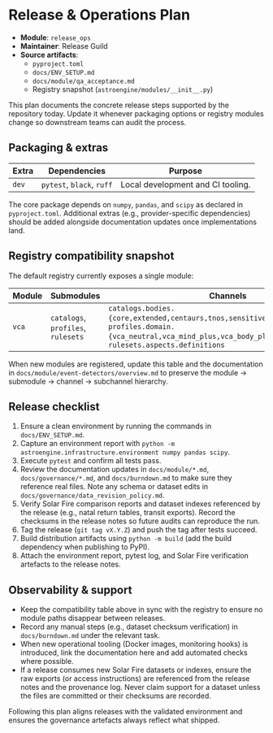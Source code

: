 # Release & Operations Plan

- **Module**: `release_ops`
- **Maintainer**: Release Guild
- **Source artifacts**:
  - `pyproject.toml`
  - `docs/ENV_SETUP.md`
  - `docs/module/qa_acceptance.md`
  - Registry snapshot (`astroengine/modules/__init__.py`)

This plan documents the concrete release steps supported by the repository today. Update it whenever packaging options or registry modules change so downstream teams can audit the process.

## Packaging & extras

| Extra | Dependencies | Purpose |
| --- | --- | --- |
| `dev` | `pytest`, `black`, `ruff` | Local development and CI tooling. |

The core package depends on `numpy`, `pandas`, and `scipy` as declared in `pyproject.toml`. Additional extras (e.g., provider-specific dependencies) should be added alongside documentation updates once implementations land.

## Registry compatibility snapshot

The default registry currently exposes a single module:

| Module | Submodules | Channels | Source |
| --- | --- | --- | --- |
| `vca` | `catalogs`, `profiles`, `rulesets` | `catalogs.bodies.{core,extended,centaurs,tnos,sensitive_points}`, `profiles.domain.{vca_neutral,vca_mind_plus,vca_body_plus,vca_spirit_plus}`, `rulesets.aspects.definitions` | `astroengine/modules/vca/__init__.py` |

When new modules are registered, update this table and the documentation in `docs/module/event-detectors/overview.md` to preserve the module → submodule → channel → subchannel hierarchy.

## Release checklist

1. Ensure a clean environment by running the commands in `docs/ENV_SETUP.md`.
2. Capture an environment report with `python -m astroengine.infrastructure.environment numpy pandas scipy`.
3. Execute `pytest` and confirm all tests pass.
4. Review the documentation updates in `docs/module/*.md`, `docs/governance/*.md`, and `docs/burndown.md` to make sure they reference real files. Note any schema or dataset edits in `docs/governance/data_revision_policy.md`.
5. Verify Solar Fire comparison reports and dataset indexes referenced by the release (e.g., natal return tables, transit exports). Record the checksums in the release notes so future audits can reproduce the run.
6. Tag the release (`git tag vX.Y.Z`) and push the tag after tests succeed.
7. Build distribution artifacts using `python -m build` (add the build dependency when publishing to PyPI).
8. Attach the environment report, pytest log, and Solar Fire verification artefacts to the release notes.

## Observability & support

- Keep the compatibility table above in sync with the registry to ensure no module paths disappear between releases.
- Record any manual steps (e.g., dataset checksum verification) in `docs/burndown.md` under the relevant task.
- When new operational tooling (Docker images, monitoring hooks) is introduced, link the documentation here and add automated checks where possible.
- If a release consumes new Solar Fire datasets or indexes, ensure the raw exports (or access instructions) are referenced from the release notes and the provenance log. Never claim support for a dataset unless the files are committed or their checksums are recorded.

Following this plan aligns releases with the validated environment and ensures the governance artefacts always reflect what shipped.
